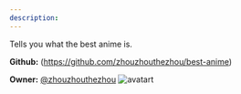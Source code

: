 ```yaml
---
description: 
---
```

Tells you what the best anime is.

**Github:** (https://github.com/zhouzhouthezhou/best-anime)

**Owner:** [@zhouzhouthezhou](https://github.com/zhouzhouthezhou) ![avatart](https://avatars0.githubusercontent.com/u/16882836?v=4)

